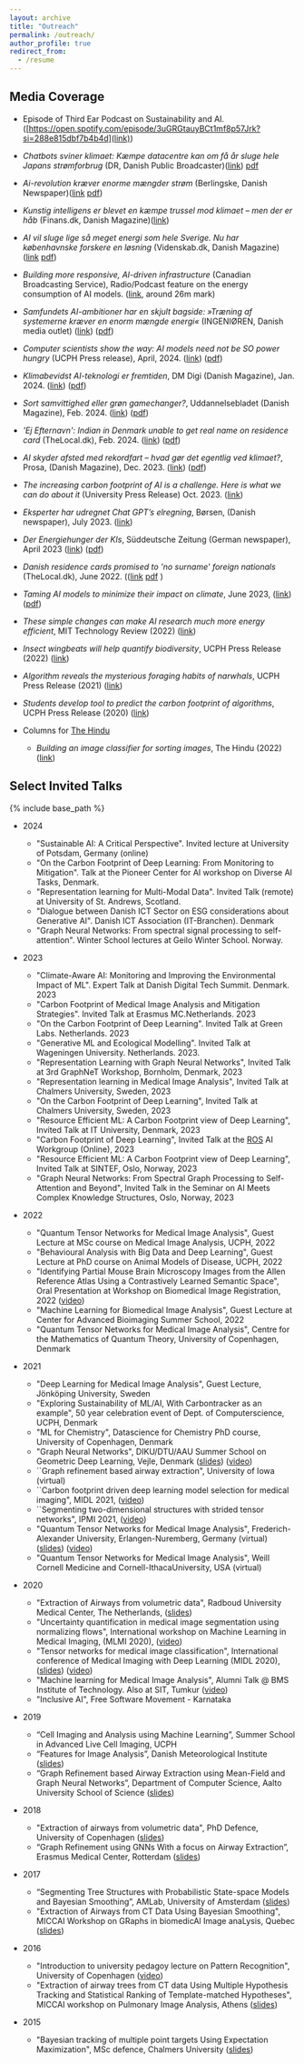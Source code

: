 ```yaml
---
layout: archive
title: "Outreach"
permalink: /outreach/
author_profile: true
redirect_from:
  - /resume
---
```

Media Coverage
---
* Episode of Third Ear Podcast on Sustainability and AI. ([https://open.spotify.com/episode/3uGRGtauyBCt1mf8p57Jrk?si=288e815dbf7b4b4d](link))
* _Chatbots sviner klimaet: Kæmpe datacentre kan om få år sluge hele Japans strømforbrug_ (DR, Danish Public Broadcaster)([link](https://www.dr.dk/nyheder/viden/teknologi/chatbots-sviner-klimaet-kaempe-datacentre-kan-om-faa-aar-sluge-hele-japans)) [pdf](files/DR2024.pdf)
* _Ai-revolution kræver enorme mængder strøm_ (Berlingske, Danish Newspaper)([link](https://www.berlingske.dk/samfund/han-er-computerforsker-og-har-lavet-et-foruroligende-regnestykke-svaret) [pdf](files/Berlingske2024.pdf))
* _Kunstig intelligens er blevet en kæmpe trussel mod klimaet – men der er håb_ (Finans.dk, Danish Magazine)([link](https://finans.dk/tech/ECE17155266/kunstig-intelligens-er-blevet-en-kaempe-trussel-mod-klimaet-men-der-er-haab/))
* _AI vil sluge lige så meget energi som hele Sverige. Nu har københavnske forskere en løsning_ (Videnskab.dk, Danish Magazine) ([link](https://videnskab.dk/teknologi/ai-vil-sluge-lige-saa-meget-energi-som-hele-sverige-nu-har-koebenhavnske-forskere-en-loesning/) [pdf](files/videnskab_2024.pdf))
* _Building more responsive, AI-driven infrastructure_ (Canadian Broadcasting Service), Radio/Podcast feature on the energy consumption of AI models. ([link](https://www.cbc.ca/listen/live-radio/1-55-spark/clip/16053984-building-responsive-ai-driven-infrastructure), around 26m mark)
* _Samfundets AI-ambitioner har en skjult bagside: »Træning af systemerne kræver en enorm mængde energi«_ (INGENIØREN, Danish media outlet) ([link](https://www.version2.dk/artikel/samfundets-ai-ambitioner-har-en-skjult-bagside-traening-af-systemerne-kraever-en-enorm-maengde)) ([pdf](files/ing_2024.pdf))
* _Computer scientists show the way: AI models need not be SO power hungry_ (UCPH Press release), April, 2024. ([link](https://science.ku.dk/english/press/news/2024/computer-scientists-show-the-way-ai-models-need-not-be-so-power-hungry/)) ([pdf](files/ecnas_2024.pdf))
*  _Klimabevidst AI-teknologi er fremtiden_, DM Digi (Danish Magazine), Jan. 2024. ([link](https://dm.dk/digi/artikler/data-og-groen-omstilling/klimabevidst-ai-teknologi-er-fremtiden/)) ([pdf](files/DM_Digi_2024.pdf)) 
* _Sort samvittighed eller grøn gamechanger?_, Uddannelsebladet (Danish Magazine), Feb. 2024. ([link](https://uddannelsesbladet.dk/artikel/sort-samvittighed-eller-groen-gamechanger)) ([pdf](files/uddannelsebladet2024.pdf))
* _'Ej Efternavn': Indian in Denmark unable to get real name on residence card_ (TheLocal.dk), Feb. 2024. ([link](https://www.thelocal.dk/20240219/ej-efternavn-indian-in-denmark-unable-to-get-real-name-on-residence-card)) ([pdf](files/thelocal_2024.pdf))
* _AI skyder afsted med rekordfart – hvad gør det egentlig ved klimaet?_, Prosa, (Danish Magazine), Dec. 2023. ([link](https://prosabladet.dk/nyheder/nyhed/ai-skyder-afsted-med-rekordfart-hvad-goer-det-egentlig-ved-klimaet)) ([pdf](files/prosa2023.pdf))
* _The increasing carbon footprint of AI is a challenge. Here is what we can do about it_ (University Press Release) Oct. 2023. ([link](https://di.ku.dk/english/news/2023/what-can-we-do-about-the-increasing-carbon-footprint-of-ai/))
*  _Eksperter har udregnet Chat GPT’s elregning_, Børsen, (Danish newspaper), July 2023. ([link](https://borsen.dk/nyheder/baeredygtig/eksperter-ukendte-aftryk-kan-give-problemer-i-klimaafrapporteringen))
* _Der Energiehunger der KIs_, Süddeutsche Zeitung (German newspaper), April 2023 ([link](https://www.sueddeutsche.de/wissen/chat-gpt-energieverbrauch-ki-1.5780744?reduced=true)) ([pdf](files/KI_SZ-Archiv-20230404_122004.pdf))
* _Danish residence cards promised to 'no surname' foreign nationals_ (TheLocal.dk), June 2022. (([link](https://www.thelocal.dk/20220615/danish-residence-cards-promised-to-no-surname-foreign-nationals) [pdf](files/thelocal_2022.pdf) )
* _Taming AI models to minimize their impact on climate_, June 2023, ([link](https://hellofuture.orange.com/en/taming-ai-models-to-minimize-their-impact-on-climate/)) ([pdf](files/taming-AI-hellofuture.pdf))
* _These simple changes can make AI research much more energy efficient_, MIT Technology Review (2022) ([link](https://www.technologyreview.com/2022/07/06/1055458/ai-research-emissions-energy-efficient/))
* _Insect wingbeats will help quantify biodiversity_, UCPH Press Release (2022) ([link](https://science.ku.dk/english/press/news/2022/insect-wingbeats-will-help-quantify-biodiversity/)) 
* _Algorithm reveals the mysterious foraging habits of narwhals_, UCPH Press Release (2021) ([link](https://di.ku.dk/english/news/2021/algorithm-reveals-the-mysterious-foraging-habits-of-narwhals/))
* _Students develop tool to predict the carbon footprint of algorithms_, UCPH Press Release (2020) ([link](https://news.ku.dk/all_news/2020/11/students-develop-tool-to-predict-the-carbon-footprint-of-algorithms/)) 

* Columns for [The Hindu](https://www.thehindu.com/profile/author/RaghavendraS/)
   * _Building an image classifier for sorting images_, The Hindu (2022) ([link](https://epaper.thehindu.com/Home/MShareImage?Pictureid=GL8A8EF7A.2)) 

Select Invited Talks 
---
{% include base_path %}
* 2024
    * "Sustainable AI: A Critical Perspective". Invited lecture at University of Potsdam, Germany (online)
    * "On the Carbon Footprint of Deep Learning: From Monitoring to Mitigation". Talk at the Pioneer Center for AI workshop on Diverse AI Tasks, Denmark. 
    * "Representation learning for Multi-Modal Data". Invited Talk (remote) at University of St. Andrews, Scotland.
    * "Dialogue between Danish ICT Sector on ESG considerations about Generative AI". Danish ICT Association (IT-Branchen). Denmark
    * "Graph Neural Networks: From spectral signal processing to self-attention". Winter School lectures at Geilo Winter School. Norway. 
* 2023
   * "Climate-Aware AI: Monitoring and Improving the Environmental Impact of ML". Expert Talk at Danish Digital Tech Summit. Denmark. 2023
   * "Carbon Footprint of Medical Image Analysis and Mitigation Strategies". Invited Talk at Erasmus MC.Netherlands. 2023
   * "On the Carbon Footprint of Deep Learning". Invited Talk at Green Labs. Netherlands. 2023
   * "Generative ML and Ecological Modelling". Invited Talk at Wageningen University. Netherlands. 2023.
   * "Representation Learning with Graph Neural Networks", Invited Talk at 3rd GraphNeT Workshop, Bornholm, Denmark, 2023
   * "Representation learning in Medical Image Analysis", Invited Talk at Chalmers University, Sweden, 2023
   * "On the Carbon Footprint of Deep Learning", Invited Talk at Chalmers University, Sweden, 2023
   * "Resource Efficient ML: A Carbon Footprint view of Deep Learning", Invited Talk at IT University, Denmark, 2023
   * "Carbon Footprint of Deep Learning", Invited Talk at the [ROS](https://discourse.ros.org/t/ros-2-ai-integration-working-group/26119/22?u=lmoreno) AI Workgroup (Online), 2023
   * "Resource Efficient ML: A Carbon Footprint view of Deep Learning", Invited Talk at SINTEF, Oslo, Norway, 2023
   * "Graph Neural Networks: From Spectral Graph Processing to Self-Attention and Beyond", Invited Talk in the Seminar on AI Meets Complex Knowledge Structures, Oslo, Norway, 2023
* 2022
   * "Quantum Tensor Networks for Medical Image Analysis", Guest Lecture at MSc course on Medical Image Analysis, UCPH, 2022
   * "Behavioural Analysis with Big Data and Deep Learning", Guest Lecture at PhD course on Animal Models of Disease, UCPH, 2022 
   * "Identifying Partial Mouse Brain Microscopy Images from the Allen Reference Atlas Using a Contrastively Learned Semantic Space", Oral Presentation at Workshop on Biomedical Image Registration, 2022 ([video](https://www.youtube.com/embed/rJ_wr-EyhPE))
   * "Machine Learning for Biomedical Image Analysis", Guest Lecture at Center for Advanced Bioimaging Summer School, 2022
   * "Quantum Tensor Networks for Medical Image Analysis", Centre for the Mathematics of Quantum Theory, University of Copenhagen, Denmark
* 2021
    * "Deep Learning for Medical Image Analysis", Guest Lecture,  Jönköping University, Sweden
    * "Exploring Sustainability of ML/AI, With Carbontracker as an example", 50 year celebration event of Dept. of Computerscience, UCPH, Denmark
    * "ML for Chemistry", Datascience for Chemistry PhD course, University of Copenhagen, Denmark
    * "Graph Neural Networks", DIKU/DTU/AAU Summer School on Geometric Deep Learning, Vejle, Denmark ([slides](files/gdl2021_raghav.pdf)) ([video](https://geometric-deep-learning.compute.dtu.dk/wp-content/uploads/2021/08/lecture_day3_Selvan.mp4))
    * ``Graph refinement based airway extraction", University of Iowa (virtual) 
    * ``Carbon footprint driven deep learning model selection for medical imaging", MIDL 2021, ([video](https://2021.midl.io/papers/c4))
    * ``Segmenting two-dimensional structures with strided tensor networks", IPMI 2021, ([video](http://ipmi2021.org/papers/135/))
    * "Quantum Tensor Networks for Medical Image Analysis", Frederich-Alexander University, Erlangen-Nuremberg, Germany (virtual) ([slides](files/FAU_20210526.pdf)) ([video](https://www.fau.tv/clip/id/33389))
    * "Quantum Tensor Networks for Medical Image Analysis", Weill Cornell Medicine and Cornell-IthacaUniversity, USA (virtual) 
* 2020
    * "Extraction of Airways from volumetric data", Radboud University Medical Center, The Netherlands, ([slides](files/radboud_mc_2020.pdf)) 
    * "Uncertainty quantification in medical image segmentation using normalizing flows", International workshop on Machine Learning in Medical Imaging, (MLMI 2020), ([video](https://www.youtube.com/watch?v=6mZsNRcwK-s&))
    * "Tensor networks for medical image classification", International conference of Medical Imaging with Deep Learning (MIDL 2020), ([slides](files/midl2020.pdf)) ([video](https://www.youtube.com/watch?v=CpBJVULSGiY&feature=share))
    * "Machine learning for Medical Image Analysis", Alumni Talk @ BMS Institute of Technology. Also at SIT, Tumkur ([video](https://www.youtube.com/watch?v=cNFveRTSRq4&))
    * "Inclusive AI", Free Software Movement - Karnataka	

* 2019
    * “Cell Imaging and Analysis using Machine Learning”, Summer School in Advanced Live Cell
Imaging, UCPH
    * “Features for Image Analysis”, Danish Meteorological Institute ([slides](files/dmi.pdf)) 
    * “Graph Refinement based Airway Extraction using Mean-Field and Graph Neural Networks”,
Department of Computer Science, Aalto University School of Science ([slides](files/aalto.pdf))

* 2018 
    * "Extraction of airways from volumetric data", PhD Defence, University of Copenhagen ([slides](files/phd.pdf))
    * “Graph Refinement using GNNs With a focus on Airway Extraction”, Erasmus Medical Center,
Rotterdam ([slides](files/rotterdam.pdf))
	
* 2017 
    * “Segmenting Tree Structures with Probabilistic State-space Models and Bayesian Smoothing”,
AMLab, University of Amsterdam ([slides](files/amsterdam.pdf))
    * "Extraction of Airways from CT Data Using Bayesian Smoothing", MICCAI Workshop on GRaphs in biomedicAl Image anaLysis, Quebec ([slides](files/grail.pdf))

* 2016
    * "Introduction to university pedagoy lecture on Pattern Recognition", University of Copenhagen ([video](https://www.youtube.com/watch?v=3RfOFVvhYGU))
    * "Extraction of airway trees from CT data Using Multiple Hypothesis Tracking and Statistical Ranking of Template-matched Hypotheses", MICCAI workshop on Pulmonary Image Analysis, Athens ([slides](files/pia.pdf))

* 2015
    * "Bayesian tracking of multiple point targets Using Expectation Maximization", MSc defence, Chalmers University ([slides](files/msc.pdf))

